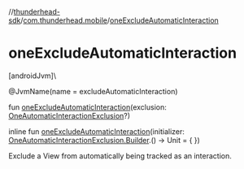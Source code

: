 //[thunderhead-sdk](../../index.md)/[com.thunderhead.mobile](index.md)/[oneExcludeAutomaticInteraction](one-exclude-automatic-interaction.md)

# oneExcludeAutomaticInteraction

[androidJvm]\

@JvmName(name = excludeAutomaticInteraction)

fun [oneExcludeAutomaticInteraction](one-exclude-automatic-interaction.md)(exclusion: [OneAutomaticInteractionExclusion](../com.thunderhead.mobile.interactions/-one-automatic-interaction-exclusion/index.md)?)

inline fun [oneExcludeAutomaticInteraction](one-exclude-automatic-interaction.md)(initializer: [OneAutomaticInteractionExclusion.Builder](../com.thunderhead.mobile.interactions/-one-automatic-interaction-exclusion/-builder/index.md).() -> Unit = { })

Exclude a View from automatically being tracked as an interaction.
